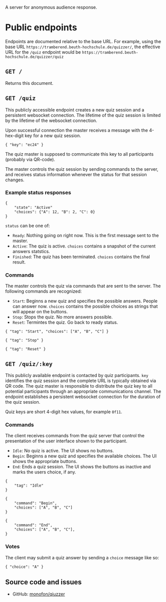 A server for anonymous audience response.

# Public endpoints

Endpoints are documented relative to the base URL. For example, using
the base URL `https://tramberend.beuth-hochschule.de/quizzer/`, the
effective URL for the `/quiz` endpoint would be
`https://tramberend.beuth-hochschule.de/quizzer/quiz`

## `GET /`

Returns this document.

## `GET /quiz`

This publicly accessible endpoint creates a new quiz session and a
persistent websocket connection. The lifetime of the quiz session is
limited by the lifetime of the websocket connection.

Upon successful connection the master receives a message with the
4-hex-digit key for a new quiz session.

``` {.json}
{ "key": "ec24" }
```

The quiz master is supposed to communicate this key to all participants
(probably via QR-code).

The master controls the quiz session by sending commands to the server,
and receives status information whenever the status for that session
changes.

### Example status responses

``` {.json}
{
    "state": "Active"
    "choices": {"A": 12, "B": 2, "C": 0}
}
```

`status` can be one of:

-   `Ready`: Nothing going on right now. This is the first message sent
    to the master.
-   `Active`: The quiz is active. `choices` contains a snapshot of the
    current answers statstics.
-   `Finished`: The quiz has been terminated. `choices` contains the
    final result.

### Commands

The master controls the quiz via commands that are sent to the server.
The following commands are recognized:

-   `Start`: Beginns a new quiz and specifies the possible answers.
    People can answer now. `choices` contains the possible choices as
    strings that will appear on the buttons.
-   `Stop`: Stops the quiz. No more answers possible.
-   `Reset`: Termintes the quiz. Go back to ready status.

``` {.json}
{ "tag": "Start", "choices": ["A", "B", "C"] }
```

``` {.json}
{ "tag": "Stop" }
```

``` {.json}
{ "tag": "Reset" }
```

## `GET /quiz/:key`

This publicly available endpoint is contacted by quiz participants.
`key` identifies the quiz session and the complete URL is typically
obtained via QR code. The quiz master is responsible to distribute the
quiz key to all potential participants through an appropriate
communications channel. The endpoint establishes a persistent websocket
connection for the duration of the quiz session.

Quiz keys are short 4-digit hex values, for example `0f11`.

### Commands

The client receives commands from the quiz server that control the
presentation of the user interface shown to the participant.

-   `Idle`: No quiz is active. The UI shows no buttons.
-   `Begin`: Beginns a new quiz and specifies the available choices. The
    UI shows the appropriate buttons.
-   `End`: Ends a quiz session. The UI shows the buttons as inactive and
    marks the users choice, if any.

``` {.json}
{
    "tag": "Idle"
}
```

``` {.json}
{
    "command": "Begin",
    "choices": ["A", "B", "C"]
}
```

``` {.json}
{
    "command": "End",
    "choices": ["A", "B", "C"],
}
```

### Votes

The client may submit a quiz answer by sending a `choice` message like
so:

``` {.json}
{ "choice": "A" }
```

## Source code and issues

-   GitHub: [monofon/qiuzzer](https://github.com/monofon/quizzer)
